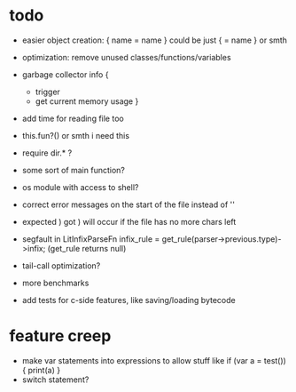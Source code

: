 # todo

* easier  object creation: {
 name = name
} could be just { = name } or smth

* optimization: remove unused classes/functions/variables

* garbage collector info {
    * trigger
    * get current memory usage
}

* add time for reading file too
* this.fun?() or smth i need this
* require dir.* ?
* some sort of main function?
* os module with access to shell?

* correct error messages on the start of the file instead of ''
* expected ) got ) will occur if the file has no more chars left

* segfault in LitInfixParseFn infix_rule = get_rule(parser->previous.type)->infix; (get_rule returns null)
* tail-call optimization?
* more benchmarks
* add tests for c-side features, like saving/loading bytecode

# feature creep
* make var statements into expressions to allow stuff like if (var a = test()) { print(a) }
* switch statement?
